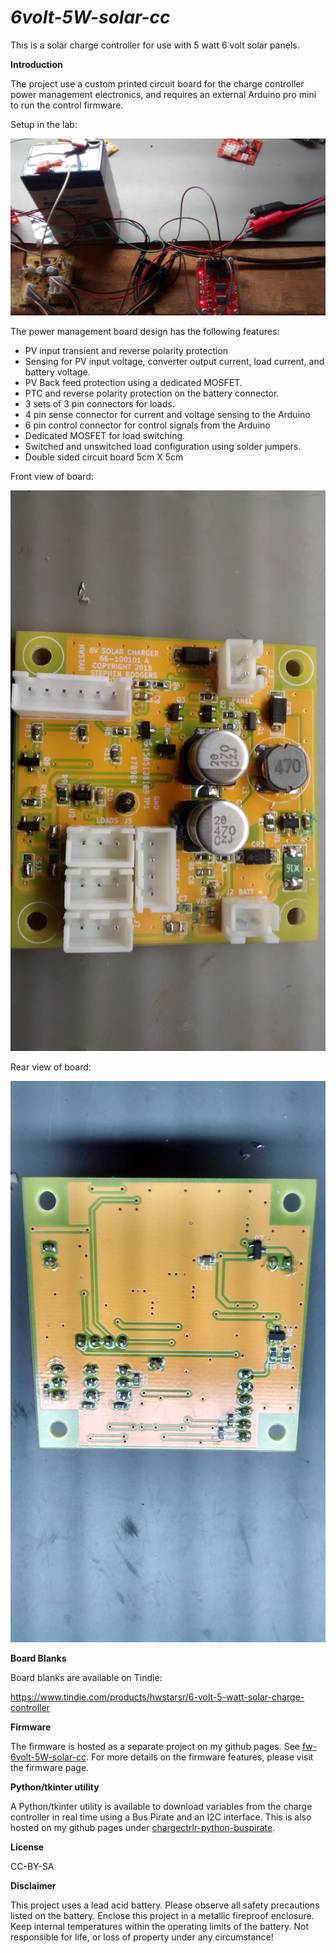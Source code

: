 ***6volt-5W-solar-cc***
=============

This is a solar charge controller for use with 5 watt 6 volt solar panels.

**Introduction**

The project use a custom printed circuit board for the charge controller
power management electronics, and requires an external Arduino pro mini
to run the control firmware.

Setup in the lab:

![ProjectSetup](Setup.jpg)

The power management board design has the following features:

* PV input transient and reverse polarity protection
* Sensing for PV input voltage, converter output current, load current,
and battery voltage.
* PV Back feed protection using a dedicated MOSFET.
* PTC and reverse polarity protection on the battery connector.
* 3 sets of 3 pin connectors for loads. 
* 4 pin sense connector for current and voltage sensing to the Arduino
* 6 pin control connector for control signals from the Arduino
* Dedicated MOSFET for load switching.
* Switched and unswitched load configuration using solder jumpers.
* Double sided circuit board 5cm X 5cm

Front view of board:

![BoardFront](Board-Front.jpg)

Rear view of board:

![BoardRear](Board-Rear.jpg)

**Board Blanks**

Board blanks are available on Tindie:

https://www.tindie.com/products/hwstarsr/6-volt-5-watt-solar-charge-controller

**Firmware**

The firmware is hosted as a separate project on my github pages.
See [fw-6volt-5W-solar-cc](https://github.com/hwstar/fw-6volt-5W-solar-cc). For more details on
the firmware features, please visit the firmware page.

**Python/tkinter utility**

A Python/tkinter utility is available to download variables from the
charge controller in real time using a Bus Pirate and an I2C interface.
This is also hosted on my github pages under 
[chargectrlr-python-buspirate](https://github.com/hwstar/chargectrlr-python-buspirate).

**License**

CC-BY-SA

**Disclaimer**

This project uses a lead acid battery. Please observe all safety 
precautions listed on the battery. Enclose this project in a metallic
fireproof enclosure. Keep internal temperatures within the operating
limits of the battery. Not responsible for life, or loss of property
under any circumstance!


